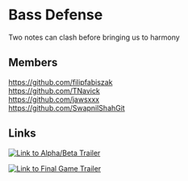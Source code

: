 # Bass Defense

Two notes can clash before bringing us to harmony

## Members <br />
https://github.com/filipfabiszak <br />
https://github.com/TNavick <br />
https://github.com/jawsxxx <br />
https://github.com/SwapnilShahGit <br />

## Links <br />

[![Link to Alpha/Beta Trailer](https://img.youtube.com/vi/mL_yEtKeKn0/0.jpg)](https://www.youtube.com/watch?v=mL_yEtKeKn0)

[![Link to Final Game Trailer](https://img.youtube.com/vi/Ti2v3vYL8pU/0.jpg)](https://www.youtube.com/watch?v=Ti2v3vYL8pU)
